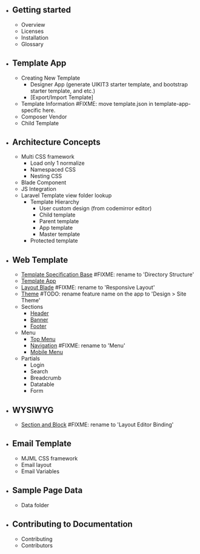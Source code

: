 - ## Getting started
  - Overview
  - Licenses
  - Installation
  - Glossary

- ## Template App
  - Creating New Template
      - Designer App (generate UIKIT3 starter template, and bootstrap starter template, and etc.)
      - [Export/Import Template]   
  - Template Information #FIXME: move template.json in template-app-specific here.
  - Composer Vendor
  - Child Template
  
- ## Architecture Concepts
  - Multi CSS framework
      - Load only 1 normalize
      - Namespaced CSS
      - Nesting CSS  
  - Blade Component
  - JS Integration
  - Laravel Template view folder lookup
      - Template Hierarchy
          - User custom design (from codemirror editor)
          - Child template
          - Parent template
          - App template
          - Master template
      - Protected template
  
- ## Web Template
  - [Template Specification Base](template-specific.md) #FIXME: rename to 'Directory Structure'
  - [Template App](template-app-specific.md)
  - [Layout Blade](layout.md) #FIXME: rename to 'Responsive Layout'
  - [Theme](theme.md) #TODO: rename feature name on the app to 'Design > Site Theme'  
  - Sections
      - [Header](header.md)
      - [Banner](banner.md)
      - [Footer](footer.md) 
  - Menu
      - [Top Menu](top.md)
      - [Navigation](navigation.md) #FIXME: rename to 'Menu'  
      - [Mobile Menu](mobile-menu.md) 
  - Partials
      - Login
      - Search
      - Breadcrumb
      - Datatable
      - Form  

- ## WYSIWYG
  - [Section and Block](section.md) #FIXME: rename to 'Layout Editor Binding'
  
- ## Email Template 
  - MJML CSS framework
  - Email layout
  - Email Variables  
  
- ## Sample Page Data
  - Data folder
  
- ## Contributing to Documentation
  - Contributing
  - Contributors  
